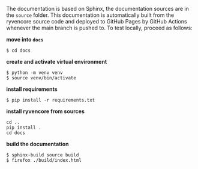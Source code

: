 The documentation is based on Sphinx, the documentation sources are in the `source` folder.
This documentation is automatically built from the ryvencore source code and deployed to GitHub Pages by GitHub Actions
whenever the main branch is pushed to. To test locally, proceed as follows:

**move into `docs`**

```
$ cd docs
```

**create and activate virtual environment**

```
$ python -m venv venv
$ source venv/bin/activate
```

**install requirements**

```
$ pip install -r requirements.txt
```

**install ryvencore from sources**

```
cd ..
pip install .
cd docs
```

**build the documentation**

```
$ sphinx-build source build
$ firefox ./build/index.html
```